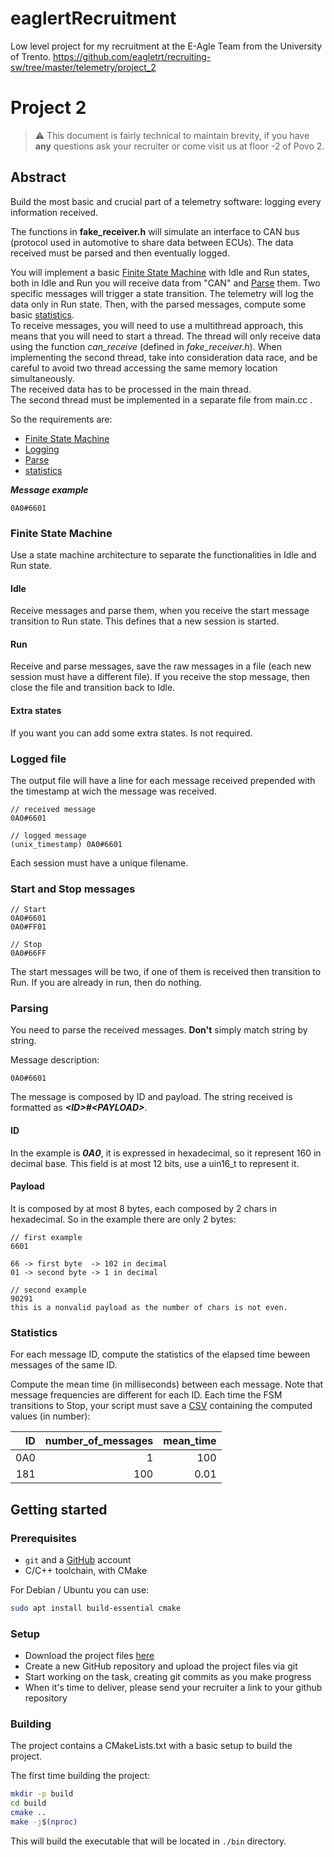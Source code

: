 # eaglertRecruitment
Low level project for my recruitment at the E-Agle Team from the University of Trento.
https://github.com/eagletrt/recruiting-sw/tree/master/telemetry/project_2

# Project 2

> ⚠️ This document is fairly technical to maintain brevity, if you have **any** questions ask your recruiter or come visit us at floor -2 of Povo 2.

## Abstract

Build the most basic and crucial part of a telemetry software: logging every information received.

The functions in **fake_receiver.h** will simulate an interface to CAN bus (protocol used in automotive to share data between ECUs). The data received must be parsed and then eventually logged.

You will implement a basic [Finite State Machine](#finite-state-machine) with Idle and Run states, both in Idle and Run you will receive data from "CAN" and [Parse](#parsing) them. Two specific messages will trigger a state transition. The telemetry will log the data only in Run state. Then, with the parsed messages, compute some basic [statistics](#statistics).  
To receive messages, you will need to use a multithread approach, this means that you will need to start a thread.
The thread will only receive data using the function *can_receive* (defined in *fake_receiver.h*). When implementing the second thread, take into consideration data race, and be careful to avoid two thread accessing the same memory location simultaneously.  
The received data has to be processed in the main thread.  
The second thread must be implemented in a separate file from main.cc .

So the requirements are:

- [Finite State Machine](#finite-state-machine)
- [Logging](#logged-file)
- [Parse](#parsing)
- [statistics](#statistics)

**_Message example_**

```CAN
0A0#6601
```

### Finite State Machine

Use a state machine architecture to separate the functionalities in Idle and Run state.

#### Idle

Receive messages and parse them, when you receive the start message transition to Run state. This defines that a new session is started.

#### Run

Receive and parse messages, save the raw messages in a file (each new session must have a different file). If you receive the stop message, then close the file and transition back to Idle.

#### Extra states

If you want you can add some extra states. Is not required.

### Logged file

The output file will have a line for each message received prepended with the timestamp at wich the message was received.

```CAN
// received message
0A0#6601

// logged message
(unix_timestamp) 0A0#6601
```

Each session must have a unique filename.

### Start and Stop messages

```CAN
// Start
0A0#6601
0A0#FF01

// Stop
0A0#66FF
```

The start messages will be two, if one of them is received then transition to Run. If you are already in run, then do nothing.

### Parsing

You need to parse the received messages. **Don't** simply match string by string.

Message description:

```CAN
0A0#6601
```

The message is composed by ID and payload.
The string received is formatted as **_\<ID>#\<PAYLOAD>_**.

#### ID

In the example is **_0A0_**, it is expressed in hexadecimal, so it represent 160 in decimal base. This field is at most 12 bits, use a uin16_t to represent it.

#### Payload

It is composed by at most 8 bytes, each composed by 2 chars in hexadecimal. So in the example there are only 2 bytes:

```CAN
// first example
6601

66 -> first byte  -> 102 in decimal
01 -> second byte -> 1 in decimal

// second example
90291
this is a nonvalid payload as the number of chars is not even.
```

### Statistics

For each message ID, compute the statistics of the elapsed time beween messages of the same ID.

Compute the mean time (in milliseconds) between each message. Note that message frequencies are different for each ID. Each time the FSM transitions to Stop, your script must save a [CSV](https://it.wikipedia.org/wiki/Comma-separated_values) containing the computed values (in number):

|ID|number_of_messages|mean_time|
|-:|-:|-:|
|0A0|1|100|
|181|100|0.01|

## Getting started

### Prerequisites

- `git` and a [GitHub](https://github.com) account
- C/C++ toolchain, with CMake

For Debian / Ubuntu you can use:

```bash
sudo apt install build-essential cmake
```

### Setup

- Download the project files [here](https://download-directory.github.io/?url=https%3A%2F%2Fgithub.com%2Feagletrt%2Frecruiting-sw%2Ftree%2Fmaster%2Ftelemetry%2Fproject_2)
- Create a new GitHub repository and upload the project files via git
- Start working on the task, creating git commits as you make progress
- When it's time to deliver, please send your recruiter a link to your github repository

### Building

The project contains a CMakeLists.txt with a basic setup to build the project.

The first time building the project:

```bash
mkdir -p build
cd build
cmake ..
make -j$(nproc)
```

This will build the executable that will be located in `./bin` directory.
